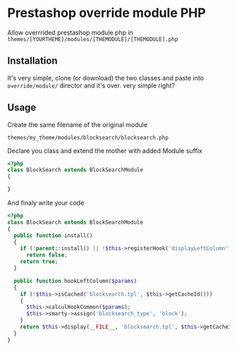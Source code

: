 # Prestashop override module PHP

Allow overrrided prestashop module php in `themes/[YOURTHEME]/modules/[THEMODULE]/[THEMODULE].php`


## Installation

It's very simple, clone (or download) the two classes and paste into `override/module/` director and it's over.
very simple right?

## Usage

Create the same filename of the original module

`themes/my_theme/modules/blocksearch/blocksearch.php`

Declare you class and extend the mother with added Module suffix

```php
<?php
class BlockSearch extends BlockSearchModule
{

}
```

And finaly write your code 

```php
<?php
class BlockSearch extends BlockSearchModule
{
  public function install()
  {
    if (!parent::install() || !$this->registerHook('displayLeftColumn'))
      return false;
    return true;
  }

  public function hookLeftColumn($params)
  {
    if (!$this->isCached('blocksearch.tpl', $this->getCacheId()))
    {
      $this->calculHookCommon($params);
      $this->smarty->assign('blocksearch_type', 'block');
    }
    return $this->display(__FILE__, 'blocksearch.tpl', $this->getCacheId());
  }
}
```
